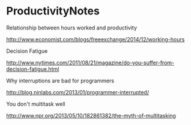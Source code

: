 # ProductivityNotes

Relationship between hours worked and productivity

http://www.economist.com/blogs/freeexchange/2014/12/working-hours

Decision Fatigue

http://www.nytimes.com/2011/08/21/magazine/do-you-suffer-from-decision-fatigue.html

Why interruptions are bad for programmers

http://blog.ninlabs.com/2013/01/programmer-interrupted/

You don't multitask well

http://www.npr.org/2013/05/10/182861382/the-myth-of-multitasking
